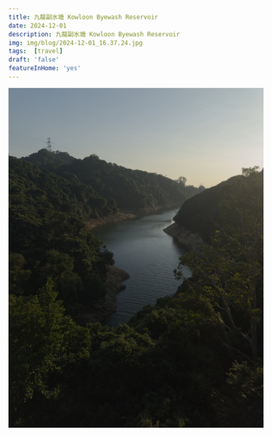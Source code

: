 ```yaml
---
title: 九龍副水塘 Kowloon Byewash Reservoir
date: 2024-12-01
description: 九龍副水塘 Kowloon Byewash Reservoir
img: img/blog/2024-12-01_16.37.24.jpg
tags:  [travel]
draft: 'false'
featureInHome: 'yes'
---
```


![](/img/blog/2024-12-01_16.37.24.jpg)
